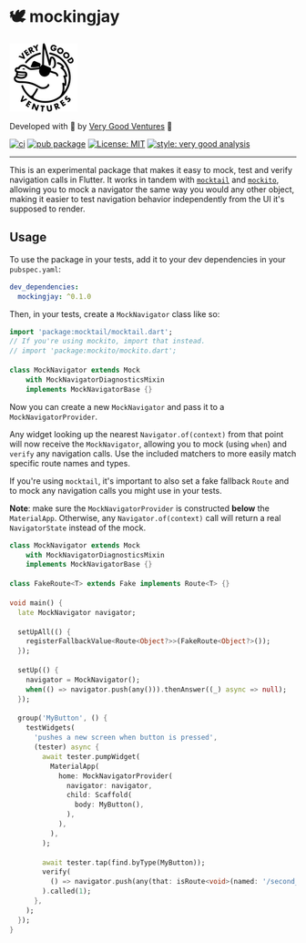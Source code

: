 # 🕊 mockingjay

[![Very Good Ventures](https://raw.githubusercontent.com/VeryGoodOpenSource/mockingjay/main/assets/vgv_logo.png)](https://verygood.ventures)

Developed with 💙 by [Very Good Ventures](https://verygood.ventures) 🦄

[![ci](https://github.com/jeroen-meijer/mockingjay/workflows/ci/badge.svg)](https://github.com/jeroen-meijer/mockingjay/actions)
[![pub package](https://img.shields.io/pub/v/mockingjay.svg)](https://pub.dartlang.org/packages/mockingjay)
[![License: MIT](https://img.shields.io/badge/license-MIT-blue.svg)](https://opensource.org/licenses/MIT)
[![style: very good analysis][badge]][badge_link]

---

This is an experimental package that makes it easy to mock, test and verify navigation calls in Flutter. It works in tandem with [`mocktail`][mocktail] and [`mockito`][mockito], allowing you to mock a navigator the same way you would any other object, making it easier to test navigation behavior independently from the UI it's supposed to render.

## Usage

To use the package in your tests, add it to your dev dependencies in your `pubspec.yaml`:

```yaml
dev_dependencies:
  mockingjay: ^0.1.0
```

Then, in your tests, create a `MockNavigator` class like so:

```dart
import 'package:mocktail/mocktail.dart';
// If you're using mockito, import that instead.
// import 'package:mockito/mockito.dart';

class MockNavigator extends Mock
    with MockNavigatorDiagnosticsMixin
    implements MockNavigatorBase {}
```

Now you can create a new `MockNavigator` and pass it to a `MockNavigatorProvider`.

Any widget looking up the nearest `Navigator.of(context)` from that point will now receive the `MockNavigator`, allowing you to mock (using `when`) and `verify` any navigation calls. Use the included matchers to more easily match specific route names and types.

If you're using `mocktail`, it's important to also set a fake fallback `Route` and to mock any navigation calls you might use in your tests.

**Note**: make sure the `MockNavigatorProvider` is constructed **below** the `MaterialApp`. Otherwise, any `Navigator.of(context)` call will return a real `NavigatorState` instead of the mock.

```dart
class MockNavigator extends Mock
    with MockNavigatorDiagnosticsMixin
    implements MockNavigatorBase {}

class FakeRoute<T> extends Fake implements Route<T> {}

void main() {
  late MockNavigator navigator;

  setUpAll(() {
    registerFallbackValue<Route<Object?>>(FakeRoute<Object?>());
  });

  setUp(() {
    navigator = MockNavigator();
    when(() => navigator.push(any())).thenAnswer((_) async => null);
  });

  group('MyButton', () {
    testWidgets(
      'pushes a new screen when button is pressed',
      (tester) async {
        await tester.pumpWidget(
          MaterialApp(
            home: MockNavigatorProvider(
              navigator: navigator,
              child: Scaffold(
                body: MyButton(),
              ),
            ),
          ),
        );

        await tester.tap(find.byType(MyButton));
        verify(
          () => navigator.push(any(that: isRoute<void>(named: '/second_screen'))),
        ).called(1);
      },
    );
  });
}
```

[very good analysis]: https://github.com/VeryGoodOpenSource/very_good_analysis
[badge]: https://img.shields.io/badge/style-very_good_analysis-B22C89.svg
[badge_link]: https://pub.dev/packages/mockingjay
[mocktail]: https://pub.dev/packages/mocktail
[mockito]: https://pub.dev/packages/mockito
